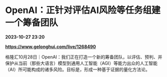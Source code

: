 # OpenAI：正针对评估AI风险等任务组建一个筹备团队

**2023-10-27 23:20**

**https://www.gelonghui.com/live/1268490**

格隆汇10月28日｜OpenAI：我们正在打造一个新的筹备团队，以评估、预判、并保护从当前（那些大语言）模型到通用人工智能（AGI）等能力出众的人工智能（AI）所可能构成的诸多风险。目标是，形成一种基于证据的量化方法论。